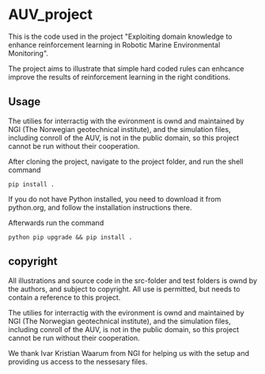 # AUV_project

This is the code used in the project "Exploiting domain knowledge to enhance reinforcement learning in Robotic Marine Environmental Monitoring". 

The project aims to illustrate that simple hard coded rules can enhcance improve the results of reinforcement learning in the right conditions.

## Usage
The utilies for interractig with the evironment is ownd and maintained by NGI (The Norwegian geotechnical institute), and the simulation files, including conroll of the AUV, is not in the public domain, so this project cannot be run without their cooperation.

After cloning the project, navigate to the project folder, and run the shell command 

```
pip install .
```

If you do not have Python installed, you need to download it from python.org, and follow the installation instructions there.

Afterwards run the command
```
python pip upgrade && pip install .
```

## copyright
All illustrations and source code in the src-folder and test folders is ownd by the authors, and subject to copyright. All use is permitted, but needs to contain a reference to this project.

The utilies for interractig with the evironment is ownd and maintained by NGI (The Norwegian geotechnical institute), and the simulation files, including conroll of the AUV, is not in the public domain, so this project cannot be run without their cooperation.

We thank Ivar Kristian Waarum from NGI for helping us with the setup and providing us access to the nessesary files.


